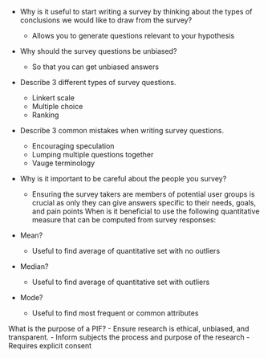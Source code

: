 - Why is it useful to start writing a survey by thinking about the types of conclusions we would like to draw from the survey?
	- Allows you to generate questions relevant to your hypothesis
- Why should the survey questions be unbiased?
	- So that you can get unbiased answers
- Describe 3 different types of survey questions.
	- Linkert scale
	- Multiple choice
	- Ranking 
- Describe 3 common mistakes when writing survey questions.
	- Encouraging speculation
	- Lumping multiple questions together
	- Vauge terminology
- Why is it important to be careful about the people you survey?
	- Ensuring the survey takers are members of potential user groups is crucial as only they can give answers specific to their needs, goals, and pain points
When is it beneficial to use the following quantitative measure that can be computed from survey responses:

- Mean?
	- Useful to find average of quantitative set with no outliers
- Median?
	- Useful to find average of quantitative set with outliers
- Mode?
	- Useful to find most frequent or common attributes

What is the purpose of a PIF?
	- Ensure research is ethical, unbiased, and transparent.
	- Inform subjects the process and purpose of the research
	- Requires explicit consent